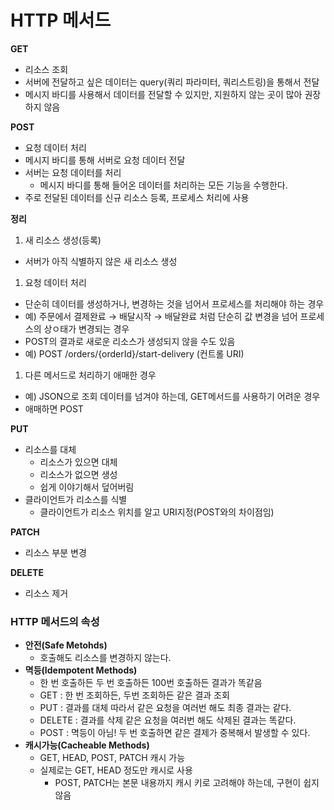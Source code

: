 # HTTP 메서드
**GET** 

- 리소스 조회
- 서버에 전달하고 싶은 데이터는 query(쿼리 파라미터, 쿼리스트링)을 통해서 전달
- 메시지 바디를 사용해서 데이터를 전달할 수 있지만, 지원하지 않는 곳이 많아 권장하지 않음

**POST**

- 요청 데이터 처리
- 메시지 바디를 통해 서버로 요청 데이터 전달
- 서버는 요청 데이터를 처리
    - 메시지 바디를 통해 들어온 데이터를 처리하는 모든 기능을 수행한다.
- 주로 전달된 데이터를 신규 리소스 등록, 프로세스 처리에 사용

**정리** 

1. 새 리소스 생성(등록)
- 서버가 아직 식별하지 않은 새 리소스 생성
1. 요청 데이터 처리
- 단순히 데이터를 생성하거나, 변경하는 것을 넘어서 프로세스를 처리해야 하는 경우
- 예) 주문에서 결제완료 → 배달시작 → 배달완료 처럼 단순히 값 변경을 넘어 프로세스의 상ㅇ태가 변경되는 경우
- POST의 결과로 새로운 리소스가 생성되지 않을 수도 있음
- 예) POST /orders/{orderId}/start-delivery (컨트롤 URI)
1. 다른 메서드로 처리하기 애매한 경우
- 예) JSON으로 조회 데이터를 넘겨야 하는데, GET메서드를 사용하기 어려운 경우
- 애매하면 POST

**PUT** 

- 리소스를 대체
    - 리소스가 있으면 대체
    - 리소스가 없으면 생성
    - 쉽게 이야기해서 덮어버림
- 클라이언트가 리소스를 식별
    - 클라이언트가 리소스 위치를 알고 URI지정(POST와의 차이점임)

**PATCH**

- 리소스 부분 변경

**DELETE**

- 리소스 제거

### HTTP 메서드의 속성

- **안전(Safe Metohds)**
    - 호출해도 리소스를 변경하지 않는다.
- **멱등(Idempotent Methods)**
    - 한 번 호출하든 두 번 호출하든 100번 호출하든 결과가 똑같음
    - GET : 한 번 조회하든, 두번 조회하든 같은 결과 조회
    - PUT : 결과를 대체 따라서 같은 요청을 여러번 해도 최종 결과는 같다.
    - DELETE : 결과를 삭제 같은 요청을 여러번 해도 삭제된 결과는 똑같다.
    - POST : 멱등이 아님! 두 번 호출하면 같은 결제가 중복해서 발생할 수 있다.
- **캐시가능(Cacheable Methods)**
    - GET, HEAD, POST, PATCH 캐시 가능
    - 실제로는 GET, HEAD 정도만 캐시로 사용
        - POST, PATCH는 본문 내용까지 캐시 키로 고려해야 하는데, 구현이 쉽지 않음
